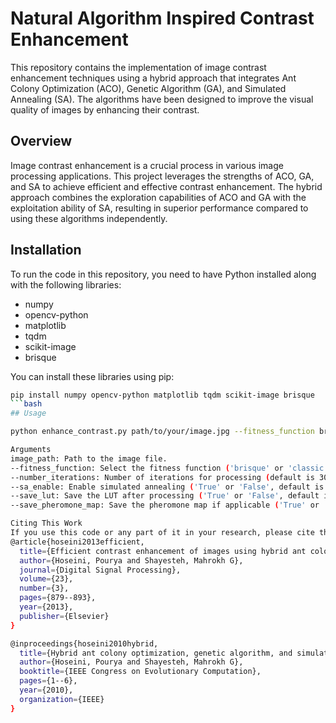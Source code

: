 # Natural Algorithm Inspired Contrast Enhancement

This repository contains the implementation of image contrast enhancement techniques using a hybrid approach that integrates Ant Colony Optimization (ACO), Genetic Algorithm (GA), and Simulated Annealing (SA). The algorithms have been designed to improve the visual quality of images by enhancing their contrast.

## Overview

Image contrast enhancement is a crucial process in various image processing applications. This project leverages the strengths of ACO, GA, and SA to achieve efficient and effective contrast enhancement. The hybrid approach combines the exploration capabilities of ACO and GA with the exploitation ability of SA, resulting in superior performance compared to using these algorithms independently.

## Installation

To run the code in this repository, you need to have Python installed along with the following libraries:
- numpy
- opencv-python
- matplotlib
- tqdm
- scikit-image
- brisque

You can install these libraries using pip:
```bash
pip install numpy opencv-python matplotlib tqdm scikit-image brisque
```bash
## Usage

python enhance_contrast.py path/to/your/image.jpg --fitness_function brisque --number_iterations 30 --sa_enable True --save_lut True --save_pheromone_map True

Arguments
image_path: Path to the image file.
--fitness_function: Select the fitness function ('brisque' or 'classic').
--number_iterations: Number of iterations for processing (default is 30).
--sa_enable: Enable simulated annealing ('True' or 'False', default is 'False').
--save_lut: Save the LUT after processing ('True' or 'False', default is 'False').
--save_pheromone_map: Save the pheromone map if applicable ('True' or 'False', default is 'False').

Citing This Work
If you use this code or any part of it in your research, please cite the following papers:
@article{hoseini2013efficient,
  title={Efficient contrast enhancement of images using hybrid ant colony optimisation, genetic algorithm, and simulated annealing},
  author={Hoseini, Pourya and Shayesteh, Mahrokh G},
  journal={Digital Signal Processing},
  volume={23},
  number={3},
  pages={879--893},
  year={2013},
  publisher={Elsevier}
}

@inproceedings{hoseini2010hybrid,
  title={Hybrid ant colony optimization, genetic algorithm, and simulated annealing for image contrast enhancement},
  author={Hoseini, Pourya and Shayesteh, Mahrokh G},
  booktitle={IEEE Congress on Evolutionary Computation},
  pages={1--6},
  year={2010},
  organization={IEEE}
}


